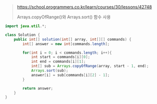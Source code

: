 > https://school.programmers.co.kr/learn/courses/30/lessons/42748
>
> Arrays.copyOfRange()와 Arrays.sort() 함수 사용
```java
import java.util.*;

class Solution {
    public int[] solution(int[] array, int[][] commands) {
        int[] answer = new int[commands.length];

        for(int i = 0; i < commands.length; i++){
            int start = commands[i][0];
            int end = commands[i][1];
            int[] sub = Arrays.copyOfRange(array, start - 1, end);
            Arrays.sort(sub);
            answer[i] = sub[commands[i][2] - 1];
        }

        return answer;
    }
}
```
